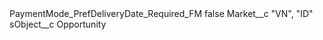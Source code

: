 <?xml version="1.0" encoding="UTF-8"?>
<CustomMetadata xmlns="http://soap.sforce.com/2006/04/metadata" xmlns:xsi="http://www.w3.org/2001/XMLSchema-instance" xmlns:xsd="http://www.w3.org/2001/XMLSchema">
    <label>PaymentMode_PrefDeliveryDate_Required_FM</label>
    <protected>false</protected>
    <values>
        <field>Market__c</field>
        <value xsi:type="xsd:string">&quot;VN&quot;, &quot;ID&quot;</value>
    </values>
    <values>
        <field>sObject__c</field>
        <value xsi:type="xsd:string">Opportunity</value>
    </values>
</CustomMetadata>
